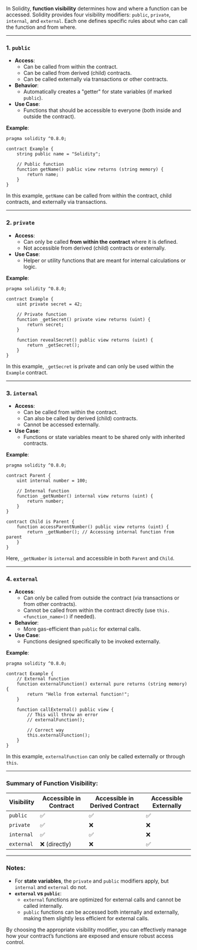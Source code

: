In Solidity, **function visibility** determines how and where a function can be accessed. Solidity provides four visibility modifiers: `public`, `private`, `internal`, and `external`. Each one defines specific rules about who can call the function and from where.

---

### 1. **`public`**

- **Access**:
  - Can be called from within the contract.
  - Can be called from derived (child) contracts.
  - Can be called externally via transactions or other contracts.
- **Behavior**:
  - Automatically creates a "getter" for state variables (if marked `public`).
- **Use Case**:
  - Functions that should be accessible to everyone (both inside and outside the contract).

**Example**:

```solidity
pragma solidity ^0.8.0;

contract Example {
    string public name = "Solidity";

    // Public function
    function getName() public view returns (string memory) {
        return name;
    }
}
```

In this example, `getName` can be called from within the contract, child contracts, and externally via transactions.

---

### 2. **`private`**

- **Access**:
  - Can only be called **from within the contract** where it is defined.
  - Not accessible from derived (child) contracts or externally.
- **Use Case**:
  - Helper or utility functions that are meant for internal calculations or logic.

**Example**:

```solidity
pragma solidity ^0.8.0;

contract Example {
    uint private secret = 42;

    // Private function
    function _getSecret() private view returns (uint) {
        return secret;
    }

    function revealSecret() public view returns (uint) {
        return _getSecret();
    }
}
```

In this example, `_getSecret` is private and can only be used within the `Example` contract.

---

### 3. **`internal`**

- **Access**:
  - Can be called from within the contract.
  - Can also be called by derived (child) contracts.
  - Cannot be accessed externally.
- **Use Case**:
  - Functions or state variables meant to be shared only with inherited contracts.

**Example**:

```solidity
pragma solidity ^0.8.0;

contract Parent {
    uint internal number = 100;

    // Internal function
    function _getNumber() internal view returns (uint) {
        return number;
    }
}

contract Child is Parent {
    function accessParentNumber() public view returns (uint) {
        return _getNumber(); // Accessing internal function from parent
    }
}
```

Here, `_getNumber` is `internal` and accessible in both `Parent` and `Child`.

---

### 4. **`external`**

- **Access**:
  - Can only be called from outside the contract (via transactions or from other contracts).
  - Cannot be called from within the contract directly (use `this.<function_name>()` if needed).
- **Behavior**:
  - More gas-efficient than `public` for external calls.
- **Use Case**:
  - Functions designed specifically to be invoked externally.

**Example**:

```solidity
pragma solidity ^0.8.0;

contract Example {
    // External function
    function externalFunction() external pure returns (string memory) {
        return "Hello from external function!";
    }

    function callExternal() public view {
        // This will throw an error
        // externalFunction();

        // Correct way
        this.externalFunction();
    }
}
```

In this example, `externalFunction` can only be called externally or through `this`.

---

### Summary of Function Visibility:

| Visibility | Accessible in Contract | Accessible in Derived Contract | Accessible Externally |
| ---------- | ---------------------- | ------------------------------ | --------------------- |
| `public`   | ✅                     | ✅                             | ✅                    |
| `private`  | ✅                     | ❌                             | ❌                    |
| `internal` | ✅                     | ✅                             | ❌                    |
| `external` | ❌ (directly)          | ❌                             | ✅                    |

---

### Notes:

- For **state variables**, the `private` and `public` modifiers apply, but `internal` and `external` do not.
- **`external` vs `public`**:
  - `external` functions are optimized for external calls and cannot be called internally.
  - `public` functions can be accessed both internally and externally, making them slightly less efficient for external calls.

By choosing the appropriate visibility modifier, you can effectively manage how your contract’s functions are exposed and ensure robust access control.
